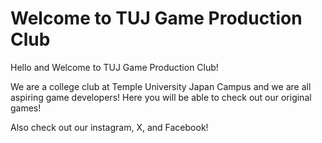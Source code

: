 # Welcome to TUJ Game Production Club

Hello and Welcome to TUJ Game Production Club!

We are a college club at Temple University Japan Campus and we are all aspiring game developers!
Here you will be able to check out our original games!

Also check out our instagram, X, and Facebook!
